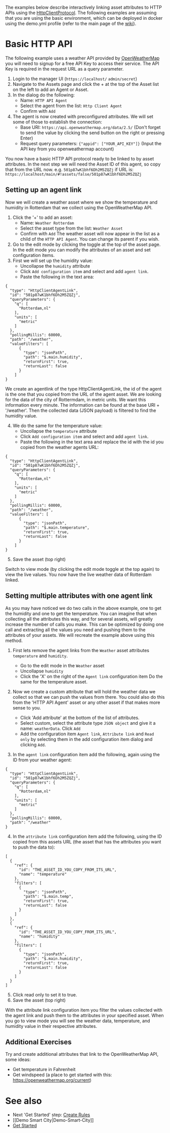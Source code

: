 The examples below describe interactively linking asset attributes to HTTP APIs using the [HttpClientProtocol](https://github.com/openremote/openremote/blob/master/agent/src/main/java/org/openremote/agent/protocol/http/HttpClientProtocol.java). The following examples are assuming that you are using the basic environment, which can be deployed in docker using the demo.yml profile (refer to the main page of the [wiki](https://github.com/openremote/openremote/wiki)). 

# Basic HTTP API

The following example uses a weather API provided by [OpenWeatherMap](https://openweathermap.org/) you will need to signup for a free API Key to access their service. The API Key is required in the request URL as a query parameter.

1. Login to the manager UI (`https://localhost/` `admin/secret`)
2. Navigate to the Assets page and click the + at the top of the Asset list on the left to add an Agent or Asset.
3. In the dialog do the following:
   * Name: `HTTP API Agent`
   * Select the agent from the list: `Http Client Agent`
   * Confirm with `Add`
4. The agent is now created with preconfigured attributes. We will set some of those to establish the connection:
   * Base URI: `https://api.openweathermap.org/data/2.5/` (Don't forget to send the value by clicking the send button on the right or pressing Enter)
   * Request query parameters: `{"appid": ["YOUR_API_KEY"]}` (Input the API key from you openweathermap account)

You now have a basic HTTP API protocol ready to be linked to by asset attributes. 
In the next step we will need the Asset ID of this agent, so copy that from the URL now. e.g. `501p87wK1bhf6Dh2M5ZQZj` if URL is: `https://localhost/main/#!assets/false/501p87wK1bhf6Dh2M5ZQZj`

## Setting up an agent link

Now we will create a weather asset where we show the temperature and humidity in Rotterdam that we collect using the OpenWeatherMap API.
1. Click the '+' to add an asset:
   * Name: `Weather Rotterdam`
   * Select the asset type from the list: `Weather Asset`
   * Confirm with `Add`
The weather asset will now appear in the list as a child of the `HTTP API Agent`. You can change its parent if you wish.
2. Go to the edit mode by clicking the toggle at the top of the asset page. In the edit mode you can modify the attributes of an asset and set configuration items.
3. First we will set up the humidity value:
   * Uncollapse the `humidity` attribute
   * Click `Add configuration item` and select and add `agent link`. 
   * Paste the following in the text area:
```
{
  "type": "HttpClientAgentLink",
  "id": "501p87wK1bhf6Dh2M5ZQZj",
  "queryParameters": {
    "q": [
      "Rotterdam,nl"
    ],
    "units": [
      "metric"
    ]
  },
  "pollingMillis": 60000,
  "path": "/weather",
  "valueFilters": [
      {
        "type": "jsonPath",
        "path": "$.main.humidity",
        "returnFirst": true,
        "returnLast": false
      }
    ]
}
```
We create an agentlink of the type HttpClientAgentLink, the id of the agent is the one that you copied from the URL of the agent asset.
We are looking for the data of the city of Rottermdam, in metric units. We want this information every minute. The information can be found at the base URI + '/weather'. Then the collected data (JSON payload) is filtered to find the humidity value.

4. We do the same for the temperature value:
   * Uncollapse the `temperature` attribute
   * Click `Add configuration item` and select and add `agent link`. 
   * Paste the following in the text area and replace the id with the id you copied from the weather agents URL:
```
{
  "type": "HttpClientAgentLink",
  "id": "501p87wK1bhf6Dh2M5ZQZj",
  "queryParameters": {
    "q": [
      "Rotterdam,nl"
    ],
    "units": [
      "metric"
    ]
  },
  "pollingMillis": 60000,
  "path": "/weather",
  "valueFilters": [
      {
        "type": "jsonPath",
        "path": "$.main.temperature",
        "returnFirst": true,
        "returnLast": false
      }
    ]
}
```
5. Save the asset (top right)

Switch to view mode (by clicking the edit mode toggle at the top again) to view the live values. You now have the live weather data of Rotterdam linked.

## Setting multiple attributes with one agent link

As you may have noticed we do two calls in the above example, one to get the humidity and one to get the temperature. You can imagine that when collecting all the attributes this way, and for several assets, will greatly increase the number of calls you make. This can be optimized by doing one call and extracting all the values you need and pushing them to the attributes of your assets. We will recreate the example above using this method.

1. First lets remove the agent links from the `Weather` asset attributes `temperature` and `humidity`.
   * Go to the edit mode in the `Weather` asset
   * Uncollapse `humidity`
   * Click the 'X' on the right of the `Agent link` configuration item
Do the same for the temperature asset.

2. Now we create a custom attribute that will hold the weather data we collect so that we can push the values from there. You could also do this from the 'HTTP API Agent' asset or any other asset if that makes more sense to you.
   * Click 'Add attribute' at the bottom of the list of attributes.
   * Select custom, select the attribute type `JSON object` and give it a name: `weatherData`. Click `Add`
   * Add the configuration item `Agent link`, `Attribute link` and `Read only` by selecting them in the add configuration item dialog and clicking `Add`.
3. In the `agent link` configuration item add the following, again using the ID from your weather agent:
```
{
  "type": "HttpClientAgentLink",
  "id": "501p87wK1bhf6Dh2M5ZQZj",
  "queryParameters": {
    "q": [
      "Rotterdam,nl"
    ],
    "units": [
      "metric"
    ]
  },
  "pollingMillis": 60000,
  "path": "/weather"
}
```
4. In the `attribute link` configuration item add the following, using the ID copied from this assets URL (the asset that has the attributes you want to push the data to):
```
[
  {
    "ref": {
      "id": "THE_ASSET_ID_YOU_COPY_FROM_ITS_URL",
      "name": "temperature"
    },
    "filters": [
      {
        "type": "jsonPath",
        "path": "$.main.temp",
        "returnFirst": true,
        "returnLast": false
      }
    ]
  },
  {
    "ref": {
      "id": "THE_ASSET_ID_YOU_COPY_FROM_ITS_URL",
      "name": "humidity"
    },
    "filters": [
      {
        "type": "jsonPath",
        "path": "$.main.humidity",
        "returnFirst": true,
        "returnLast": false
      }
    ]
  }
]
```
5. Click read only to set it to true.
6. Save the asset (top right)

With the attribute link configuration item you filter the values collected with the agent link and push them to the attributes in your specified asset. When you go to view mode you will see the weather data, temperature, and humidity value in their respective attributes.

## Additional Exercises

Try and create additional attributes that link to the OpenWeatherMap API, some ideas:
   * Get temperature in Fahrenheit
   * Get windspeed (a place to get started with this: https://openweathermap.org/current)

# See also

- Next 'Get Started' step: [Create Rules](https://github.com/openremote/openremote/wiki/User-Guide%3A-Create-Rules)
- [[Demo Smart City|Demo-Smart-City]]
- [Get Started](https://openremote.io/get-started-iot-platform/)